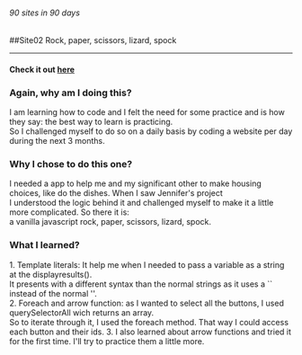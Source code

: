 ###### 90 sites in 90 days 
##Site02 Rock, paper, scissors, lizard, spock

__________________________________________________________________________________

#### Check it out [here](http://www.yvesalazar.com/projects/90sites/site02_rockpaperscissorslizardspock/index.html)

### Again, why am I doing this?
<p> I am learning how to code and I felt the need for some practice and is how they say: the best way to learn is practicing. <br>
So I challenged myself to do so on a daily basis by coding a website per day during the next 3 months. </p>

### Why I chose to do this one?
<p>I needed a app to help me and my significant other to make housing choices, like do the dishes. When I saw Jennifer's project <br>
I understood the logic behind it and challenged myself to make it a little more complicated. So there it is: <br>
a vanilla javascript rock, paper, scissors, lizard, spock.</p>

### What I learned?
<p> 1. Template literals: It help me when I needed to pass a variable as a string at the displayresults(). <br>
It presents with a different syntax than the normal strings as it uses a `` instead of the normal ''. <br>
2. Foreach and arrow function: as I wanted to select all the buttons, I used querySelectorAll wich returns an array. <br>
So to iterate through it, I used the foreach method. That way I could access each button and their ids. 
3. I also learned about arrow functions and tried it for the first time. I'll try to practice them a little more. </p>  
